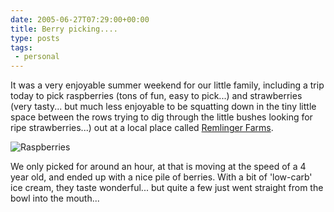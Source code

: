 ```yaml
---
date: 2005-06-27T07:29:00+00:00
title: Berry picking....
type: posts
tags:
 - personal
---
```

It was a very enjoyable summer weekend for our little family, including a trip today to pick raspberries (tons of fun, easy to pick...) and strawberries (very tasty... but much less enjoyable to be squatting down in the tiny little space between the rows trying to dig through the little bushes looking for ripe strawberries...) out at a local place called [Remlinger Farms](http://www.RemlingerFarms.com).

![Raspberries](/images/raspberries.jpg)

We only picked for around an hour, at that is moving at the speed of a 4 year old, and ended up with a nice pile of berries. With a bit of 'low-carb' ice cream, they taste wonderful... but quite a few just went straight from the bowl into the mouth...
